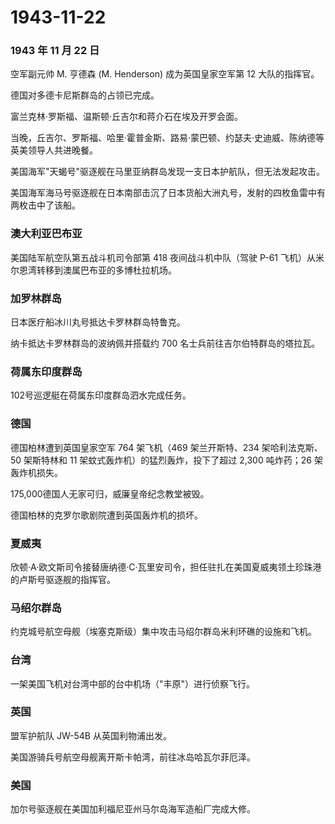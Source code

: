 # 1943-11-22

### 1943 年 11 月 22 日

空军副元帅 M. 亨德森 (M. Henderson) 成为英国皇家空军第 12 大队的指挥官。

德国对多德卡尼斯群岛的占领已完成。

富兰克林·罗斯福、温斯顿·丘吉尔和蒋介石在埃及开罗会面。

当晚，丘吉尔、罗斯福、哈里·霍普金斯、路易·蒙巴顿、约瑟夫·史迪威、陈纳德等英美领导人共进晚餐。

美国海军"天蝎号"驱逐舰在马里亚纳群岛发现一支日本护航队，但无法发起攻击。

美国海军海马号驱逐舰在日本南部击沉了日本货船大洲丸号，发射的四枚鱼雷中有两枚击中了该船。

### 澳大利亚巴布亚

美国陆军航空队第五战斗机司令部第 418 夜间战斗机中队（驾驶 P-61
飞机）从米尔恩湾转移到澳属巴布亚的多博杜拉机场。

### 加罗林群岛

日本医疗船冰川丸号抵达卡罗林群岛特鲁克。

纳卡抵达卡罗林群岛的波纳佩并搭载约 700 名士兵前往吉尔伯特群岛的塔拉瓦。

### 荷属东印度群岛

102号巡逻艇在荷属东印度群岛泗水完成任务。

### 德国

德国柏林遭到英国皇家空军 764 架飞机（469 架兰开斯特、234
架哈利法克斯、50 架斯特林和 11 架蚊式轰炸机）的猛烈轰炸，投下了超过
2,300 吨炸药；26 架轰炸机损失。

175,000德国人无家可归，威廉皇帝纪念教堂被毁。

德国柏林的克罗尔歌剧院遭到英国轰炸机的损坏。

### 夏威夷

欣顿·A·欧文斯司令接替唐纳德·C·瓦里安司令，担任驻扎在美国夏威夷领土珍珠港的卢斯号驱逐舰的指挥官。

### 马绍尔群岛

约克城号航空母舰（埃塞克斯级）集中攻击马绍尔群岛米利环礁的设施和飞机。

### 台湾

一架美国飞机对台湾中部的台中机场（"丰原"）进行侦察飞行。

### 英国

盟军护航队 JW-54B 从英国利物浦出发。

美国游骑兵号航空母舰离开斯卡帕湾，前往冰岛哈瓦尔菲厄泽。

### 美国

加尔号驱逐舰在美国加利福尼亚州马尔岛海军造船厂完成大修。